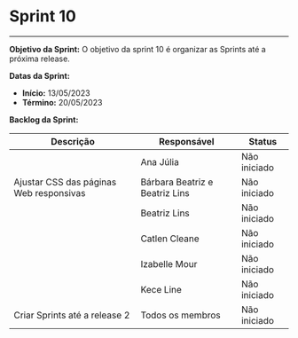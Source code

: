 # **Sprint 10**
<hr style="border: 0; height: 1px; background-color: #000000;">

**Objetivo da Sprint:**
O objetivo da sprint 10 é organizar as Sprints até a próxima release. 

**Datas da Sprint:**

- **Início:** 13/05/2023
- **Término:** 20/05/2023

**Backlog da Sprint:**

| Descrição | Responsável | Status |
|------------|-------------|-----------------------|
|  | Ana Júlia | Não iniciado  |
| Ajustar CSS das páginas Web responsivas | Bárbara Beatriz e Beatriz Lins | Não iniciado  |
|  | Beatriz Lins | Não iniciado  |
|  | Catlen Cleane | Não iniciado  |
|  | Izabelle Mour | Não iniciado |
|  | Kece Line | Não iniciado  |
| Criar Sprints até a  release 2| Todos os membros | Não iniciado 

